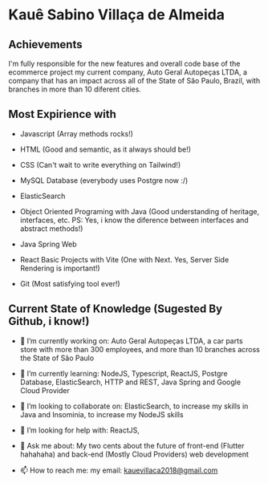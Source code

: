# Kauê Sabino Villaça de Almeida

## Achievements

I'm fully responsible for the new features and overall code base of the ecommerce project my current company, Auto Geral Autopeças LTDA, a company that has an impact across all of the State of São Paulo, Brazil, with branches in more than 10 diferent cities.

## Most Expirience with

- Javascript (Array methods rocks!)

- HTML (Good and semantic, as it always should be!)

- CSS (Can't wait to write everything on Tailwind!)

- MySQL Database (everybody uses Postgre now :/)

- ElasticSearch

- Object Oriented Programing with Java (Good understanding of heritage, interfaces, etc. PS: Yes, i know the diference between interfaces and abstract methods!)

- Java Spring Web

- React Basic Projects with Vite (One with Next. Yes, Server Side Rendering is important!)

- Git (Most satisfying tool ever!)

## Current State of Knowledge (Sugested By Github, i know!)

- 🔭 I’m currently working on: Auto Geral Autopeças LTDA, a car parts store with more than 300 employees, and more than 10 branches across the State of São Paulo

- 🌱 I’m currently learning: NodeJS, Typescript, ReactJS, Postgre Database, ElasticSearch, HTTP and REST, Java Spring and Google Cloud Provider

- 👯 I’m looking to collaborate on: ElasticSearch, to increase my skills in Java and Insominia, to increase my NodeJS skills

- 🤔 I’m looking for help with: ReactJS, 

- 💬 Ask me about: My two cents about the future of front-end (Flutter hahahaha) and back-end (Mostly Cloud Providers) web development 

- 📫 How to reach me: my email: kauevillaca2018@gmail.com
